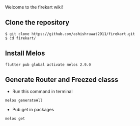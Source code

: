 Welcome to the firekart wiki!

## Clone the repository

```
$ git clone https://github.com/ashishrawat2911/firekart.git
$ cd firekart/
```

## Install Melos

````
flutter pub global activate melos 2.9.0
````

## Generate Router and Freezed classs

* Run this command in terminal

````
melos generateAll
````

* Pub get in packages

````
melos get
````

